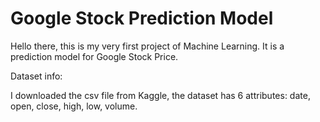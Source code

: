 # Google Stock Prediction Model
Hello there, this is my very first project of Machine Learning. It is a prediction model for Google Stock Price.

Dataset info: 

I downloaded the csv file from Kaggle, the dataset has 6 attributes: date, open, close, high, low,  volume.
